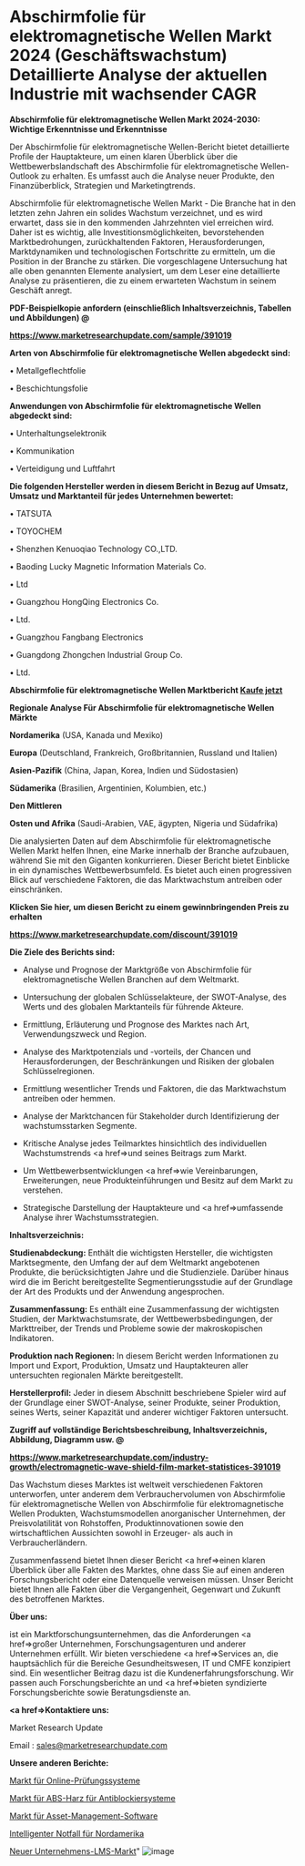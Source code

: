 # Abschirmfolie für elektromagnetische Wellen Markt 2024 (Geschäftswachstum) Detaillierte Analyse der aktuellen Industrie mit wachsender CAGR

<strong>Abschirmfolie für elektromagnetische Wellen Markt 2024-2030: Wichtige Erkenntnisse und Erkenntnisse</strong>

Der Abschirmfolie für elektromagnetische Wellen-Bericht bietet detaillierte Profile der Hauptakteure, um einen klaren Überblick über die Wettbewerbslandschaft des Abschirmfolie für elektromagnetische Wellen-Outlook zu erhalten. Es umfasst auch die Analyse neuer Produkte, den Finanzüberblick, Strategien und Marketingtrends.

Abschirmfolie für elektromagnetische Wellen Markt - Die Branche hat in den letzten zehn Jahren ein solides Wachstum verzeichnet, und es wird erwartet, dass sie in den kommenden Jahrzehnten viel erreichen wird. Daher ist es wichtig, alle Investitionsmöglichkeiten, bevorstehenden Marktbedrohungen, zurückhaltenden Faktoren, Herausforderungen, Marktdynamiken und technologischen Fortschritte zu ermitteln, um die Position in der Branche zu stärken. Die vorgeschlagene Untersuchung hat alle oben genannten Elemente analysiert, um dem Leser eine detaillierte Analyse zu präsentieren, die zu einem erwarteten Wachstum in seinem Geschäft anregt.



<strong><b>PDF-Beispielkopie anfordern (einschließlich Inhaltsverzeichnis, Tabellen und Abbildungen) @ </b></strong>

<strong><a href=https://www.marketresearchupdate.com/sample/391019>

<strong>https://www.marketresearchupdate.com/sample/391019</u></a></strong></strong>



<strong>Arten von Abschirmfolie für elektromagnetische Wellen abgedeckt sind:</strong>

• Metallgeflechtfolie

• Beschichtungsfolie



<strong>Anwendungen von Abschirmfolie für elektromagnetische Wellen abgedeckt sind:</strong>

• Unterhaltungselektronik

• Kommunikation

• Verteidigung und Luftfahrt



<strong>Die folgenden Hersteller werden in diesem Bericht in Bezug auf Umsatz, Umsatz und Marktanteil für jedes Unternehmen bewertet:</strong>

• TATSUTA

• TOYOCHEM

• Shenzhen Kenuoqiao Technology CO.,LTD.

• Baoding Lucky Magnetic Information Materials Co.

• Ltd

• Guangzhou HongQing Electronics Co.

• Ltd.

• Guangzhou Fangbang Electronics

• Guangdong Zhongchen Industrial Group Co.

• Ltd.



<strong>Abschirmfolie für elektromagnetische Wellen Marktbericht <a href=https://www.marketresearchupdate.com/buynow/391019>Kaufe jetzt</a></strong>



<strong>Regionale Analyse Für Abschirmfolie für elektromagnetische Wellen Märkte</strong>



<strong>Nordamerika</strong> (USA, Kanada und Mexiko)



<strong>Europa</strong> (Deutschland, Frankreich, Großbritannien, Russland und Italien)



<strong>Asien-Pazifik</strong> (China, Japan, Korea, Indien und Südostasien)



<strong>Südamerika</strong> (Brasilien, Argentinien, Kolumbien, etc.)



<strong>Den Mittleren</strong> 

<strong>Osten und Afrika</strong> (Saudi-Arabien, VAE, ägypten, Nigeria und Südafrika)

Die analysierten Daten auf dem Abschirmfolie für elektromagnetische Wellen Markt helfen Ihnen, eine Marke innerhalb der Branche aufzubauen, während Sie mit den Giganten konkurrieren. Dieser Bericht bietet Einblicke in ein dynamisches Wettbewerbsumfeld. Es bietet auch einen progressiven Blick auf verschiedene Faktoren, die das Marktwachstum antreiben oder einschränken.



<strong>Klicken Sie hier, um diesen Bericht zu einem gewinnbringenden Preis zu erhalten
</strong>

<strong><a href=https://www.marketresearchupdate.com/discount/391019>https://www.marketresearchupdate.com/discount/391019</b></u></strong></a>



<strong>Die Ziele des Berichts sind:</strong>

- Analyse und Prognose der Marktgröße von Abschirmfolie für elektromagnetische Wellen Branchen auf dem Weltmarkt.

- Untersuchung der globalen Schlüsselakteure, der SWOT-Analyse, des Werts und des globalen Marktanteils für führende Akteure.

- Ermittlung, Erläuterung und Prognose des Marktes nach Art, Verwendungszweck und Region.

- Analyse des Marktpotenzials und -vorteils, der Chancen und Herausforderungen, der Beschränkungen und Risiken der globalen Schlüsselregionen.

- Ermittlung wesentlicher Trends und Faktoren, die das Marktwachstum antreiben oder hemmen.

- Analyse der Marktchancen für Stakeholder durch Identifizierung der wachstumsstarken Segmente.

- Kritische Analyse jedes Teilmarktes hinsichtlich des individuellen Wachstumstrends <a href=>und</a> seines Beitrags zum Markt.

- Um Wettbewerbsentwicklungen <a href=>wie</a> Vereinbarungen, Erweiterungen, neue Produkteinführungen und Besitz auf dem Markt zu verstehen.

- Strategische Darstellung der Hauptakteure und <a href=>umfas</a>sende Analyse ihrer Wachstumsstrategien.



<strong>Inhaltsverzeichnis:</strong>



<strong>Studienabdeckung:</strong> Enthält die wichtigsten Hersteller, die wichtigsten Marktsegmente, den Umfang der auf dem Weltmarkt angebotenen Produkte, die berücksichtigten Jahre und die Studienziele. Darüber hinaus wird die im Bericht bereitgestellte Segmentierungsstudie auf der Grundlage der Art des Produkts und der Anwendung angesprochen.



<strong>Zusammenfassung:</strong> Es enthält eine Zusammenfassung der wichtigsten Studien, der Marktwachstumsrate, der Wettbewerbsbedingungen, der Markttreiber, der Trends und Probleme sowie der makroskopischen Indikatoren.



<strong>Produktion nach Regionen:</strong> In diesem Bericht werden Informationen zu Import und Export, Produktion, Umsatz und Hauptakteuren aller untersuchten regionalen Märkte bereitgestellt.



<strong>Herstellerprofil:</strong> Jeder in diesem Abschnitt beschriebene Spieler wird auf der Grundlage einer SWOT-Analyse, seiner Produkte, seiner Produktion, seines Werts, seiner Kapazität und anderer wichtiger Faktoren untersucht.



<strong><b>Zugriff auf vollständige Berichtsbeschreibung, Inhaltsverzeichnis, Abbildung, Diagramm usw. @ </b></strong>

<strong><a href=https://www.marketresearchupdate.com/industry-growth/electromagnetic-wave-shield-film-market-statistices-391019>https://www.marketresearchupdate.com/industry-growth/electromagnetic-wave-shield-film-market-statistices-391019</a></strong>

Das Wachstum dieses Marktes ist weltweit verschiedenen Faktoren unterworfen, unter anderem dem Verbrauchervolumen von Abschirmfolie für elektromagnetische Wellen von Abschirmfolie für elektromagnetische Wellen Produkten, Wachstumsmodellen anorganischer Unternehmen, der Preisvolatilität von Rohstoffen, Produktinnovationen sowie den wirtschaftlichen Aussichten sowohl in Erzeuger- als auch in Verbraucherländern.

Zusammenfassend bietet Ihnen dieser Bericht <a href=>einen</a> klaren Überblick über alle Fakten des Marktes, ohne dass Sie auf einen anderen Forschungsbericht oder eine Datenquelle verweisen müssen. Unser Bericht bietet Ihnen alle Fakten über die Vergangenheit, Gegenwart und Zukunft des betroffenen Marktes.



<strong>Über uns:</strong>

 ist ein Marktforschungsunternehmen, das die Anforderungen <a href=>großer</a> Unternehmen, Forschungsagenturen und anderer Unternehmen erfüllt. Wir bieten verschiedene <a href=>Services</a> an, die hauptsächlich für die Bereiche Gesundheitswesen, IT und CMFE konzipiert sind. Ein wesentlicher Beitrag dazu ist die Kundenerfahrungsforschung. Wir passen auch Forschungsberichte an und <a href=>bieten</a> syndizierte Forschungsberichte sowie Beratungsdienste an.



<strong><a href=>Kontaktiere uns:</a></strong>

Market Research Update

Email : sales@marketresearchupdate.com



<strong>Unsere anderen Berichte:</strong>

<a href=https://www.linkedin.com/pulse/online-examination-system-market-demand-future>Markt für Online-Prüfungssysteme</a>

<a href=https://www.linkedin.com/pulse/antilock-braking-system-abs-resin-market-size>Markt für ABS-Harz für Antiblockiersysteme</a>

<a href=https://www.linkedin.com/pulse/asset-management-software-market-size-trends-consumption>Markt für Asset-Management-Software</a>

<a href=https://www.linkedin.com/pulse/north-america-intelligent-emergency>Intelligenter Notfall für Nordamerika</a>

<a href=https://www.linkedin.com/pulse/new-corporate-lms-market-current-business-2hoie/>Neuer Unternehmens-LMS-Markt</a>"
![image](https://github.com/Gayatrikarjule/Market-Analysis-361/assets/97346546/5fc83b8f-fe7f-4fa3-989e-262f6c56dbe3)
